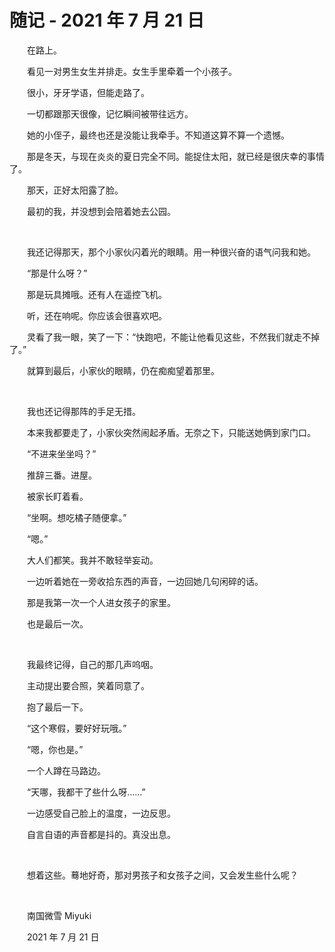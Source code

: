 # 随记 - 2021 年 7 月 21 日

　　在路上。

　　看见一对男生女生并排走。女生手里牵着一个小孩子。

　　很小，牙牙学语，但能走路了。

　　一切都跟那天很像，记忆瞬间被带往远方。

　　她的小侄子，最终也还是没能让我牵手。不知道这算不算一个遗憾。

　　那是冬天，与现在炎炎的夏日完全不同。能捉住太阳，就已经是很庆幸的事情了。

　　那天，正好太阳露了脸。

　　最初的我，并没想到会陪着她去公园。

<br>

　　我还记得那天，那个小家伙闪着光的眼睛。用一种很兴奋的语气问我和她。

　　“那是什么呀？”

　　那是玩具摊哦。还有人在遥控飞机。

　　听，还在响呢。你应该会很喜欢吧。

　　灵看了我一眼，笑了一下：“快跑吧，不能让他看见这些，不然我们就走不掉了。”

　　就算到最后，小家伙的眼睛，仍在痴痴望着那里。

<br>

　　我也还记得那阵的手足无措。

　　本来我都要走了，小家伙突然闹起矛盾。无奈之下，只能送她俩到家门口。

　　“不进来坐坐吗？”

　　推辞三番。进屋。

　　被家长盯着看。

　　“坐啊。想吃橘子随便拿。”

　　“嗯。”

　　大人们都笑。我并不敢轻举妄动。

　　一边听着她在一旁收拾东西的声音，一边回她几句闲碎的话。

　　那是我第一次一个人进女孩子的家里。

　　也是最后一次。

<br>

　　我最终记得，自己的那几声呜咽。

　　主动提出要合照，笑着同意了。

　　抱了最后一下。

　　“这个寒假，要好好玩哦。”

　　“嗯，你也是。”

　　一个人蹲在马路边。

　　“天哪，我都干了些什么呀……”

　　一边感受自己脸上的温度，一边反思。

　　自言自语的声音都是抖的。真没出息。

<br>

　　想着这些。蓦地好奇，那对男孩子和女孩子之间，又会发生些什么呢？

<br>

　　南国微雪 Miyuki

　　2021 年 7 月 21 日